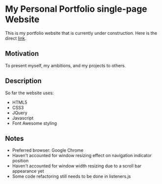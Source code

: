 # My Personal Portfolio single-page Website

This is my portfolio website that is currently under construction. Here is the direct [link](https://a-taranenko.github.io).

## Motivation

To present myself, my ambitions, and my projects to others.

## Description

So far the website uses:
- HTML5
- CSS3
- JQuery
- Javascript
- Font Awesome styling

## Notes

- Preferred browser: Google Chrome
- Haven't accounted for window resizing effect on navigation indicator position
- Haven't accounted for window width resizing due to a scroll bar appearance yet
- Some code refactoring still needs to be done in listeners.js